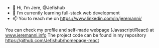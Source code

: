 - 👋 Hi, I’m Jere, @Jefishub
- 🌱 I’m currently learning full-stack web development
- 📫 You to reach me on https://www.linkedin.com/in/jeremanni/

You can check my profile and self-made webpage (Javascript/React) at www.jeremanni.info
The project code can be found in my repository https://github.com/Jefishub/homepage-react
